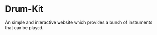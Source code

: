 # Drum-Kit
An simple and interactive website which provides a bunch of instruments that can be played.
